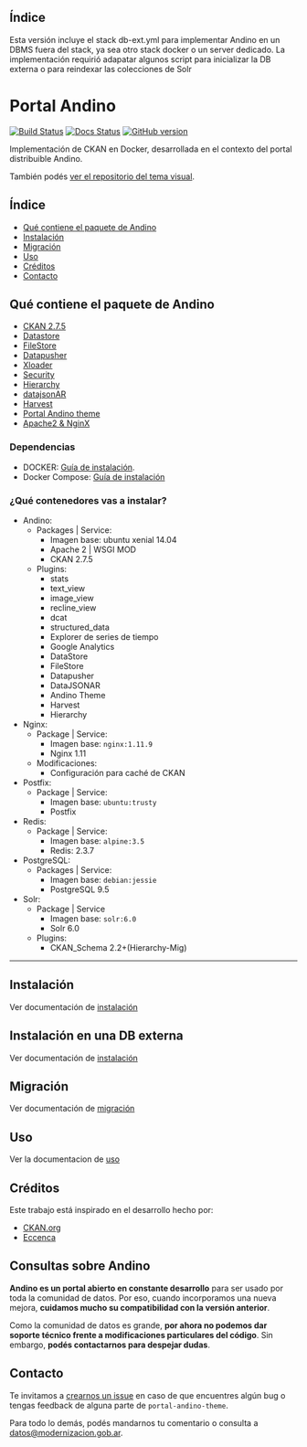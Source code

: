 ## Índice

Esta versión incluye el stack db-ext.yml para implementar Andino en un DBMS fuera del stack, ya sea otro stack docker o un server dedicado.
La implementación requirió adapatar algunos script para inicializar la DB externa o para reindexar las colecciones de Solr

# Portal Andino

[![Build Status](https://travis-ci.org/datosgobar/portal-andino.svg?branch=master)](https://travis-ci.org/datosgobar/portal-andino)
[![Docs Status](https://datosgobar.github.io/portal-andino/)](https://datosgobar.github.io/portal-andino/)
[![GitHub version](https://badge.fury.io/gh/datosgobar%2Fportal-andino.svg)](https://badge.fury.io/gh/datosgobar%2Fportal-andino)

Implementación de CKAN en Docker, desarrollada en el contexto del portal distribuible Andino.

También podés [ver el repositorio del tema visual](https://github.com/datosgobar/portal-andino-theme).

## Índice

+ [Qué contiene el paquete de Andino](#qué-contiene-el-paquete-de-andino)
+ [Instalación](#instalación)
+ [Migración](#migración)
+ [Uso](#uso)
+ [Créditos](#créditos)
+ [Contacto](#contacto)

## Qué contiene el paquete de Andino

+ [CKAN 2.7.5](https://docs.ckan.org/en/2.7/changelog.html#v2-7-5-2018-12-12)
+ [Datastore](http://docs.ckan.org/en/latest/maintaining/datastore.html)
+ [FileStore](http://docs.ckan.org/en/latest/maintaining/filestore.html)
+ [Datapusher](https://github.com/ckan/datapusher)
+ [Xloader](https://github.com/ckan/ckanext-xloader)
+ [Security](https://github.com/data-govt-nz/ckanext-security)
+ [Hierarchy](https://github.com/datagovuk/ckanext-hierarchy)
+ [datajsonAR](https://github.com/datosgobar/ckanext-datajsonAR)
+ [Harvest](https://github.com/ckan/ckanext-harvest)
+ [Portal Andino theme](https://github.com/datosgobar/portal-andino-theme)
+ [Apache2 & NginX](http://docs.ckan.org/en/ckan-2.5.2/maintaining/installing/deployment.html#install-apache-modwsgi-modrpaf)


### Dependencias

+ DOCKER: [Guía de instalación](https://docs.docker.com/engine/installation).
+ Docker Compose: [Guía de instalación](https://docs.docker.com/compose/install/)

### ¿Qué contenedores vas a instalar?

+ Andino:
  + Packages | Service:
    + Imagen base: ubuntu xenial 14.04
    + Apache 2 | WSGI MOD
    + CKAN 2.7.5
  + Plugins:
    + stats 
    + text_view 
    + image_view 
    + recline_view
    + dcat
    + structured_data 
    + Explorer de series de tiempo
    + Google Analytics
    + DataStore
    + FileStore
    + Datapusher
    + DataJSONAR
    + Andino Theme
    + Harvest
    + Hierarchy
+ Nginx:
  + Package | Service:
    + Imagen base: `nginx:1.11.9`
    + Nginx 1.11
  + Modificaciones:
    + Configuración para caché de CKAN
+ Postfix:
  + Package | Service:
    + Imagen base: `ubuntu:trusty`
    + Postfix
+ Redis:
  + Package | Service:
    + Imagen base: `alpine:3.5`
    + Redis: 2.3.7
+ PostgreSQL:
  + Packages | Service:
    + Imagen base: `debian:jessie`
    + PostgreSQL 9.5
+ Solr:
  + Package | Service
    + Imagen base: `solr:6.0`
    + Solr 6.0
  + Plugins:
    + CKAN_Schema 2.2+(Hierarchy-Mig)

---

## Instalación

Ver documentación de [instalación](https://datosgobar.github.io/portal-andino/developers/install/)

## Instalación en una DB externa

Ver documentación de [instalación](https://github.com/datosgcba/portal-andino/tree/desarrollo/install/db-ext)

## Migración

Ver documentación de [migración](https://datosgobar.github.io/portal-andino/developers/migration/)

## Uso

Ver la documentacion de [uso](https://datosgobar.github.io/portal-andino/developers/maintenance/)


## Créditos

Este trabajo está inspirado en el desarrollo hecho por:

+ [CKAN.org](https://github.com/ckan/ckan/)
+ [Eccenca](https://github.com/eccenca/ckan-docker)

## Consultas sobre Andino

**Andino es un portal abierto en constante desarrollo** para ser usado por toda la comunidad de datos. Por eso, cuando incorporamos una nueva mejora, **cuidamos mucho su compatibilidad con la versión anterior**.

Como la comunidad de datos es grande, **por ahora no podemos dar soporte técnico frente a modificaciones particulares del código**. Sin embargo, **podés contactarnos para despejar dudas**. 

## Contacto

Te invitamos a [crearnos un issue](https://github.com/datosgobar/portal-andino-theme/issues/new?title=Encontre%20un%20bug%20en%20nombre-del-repo) en caso de que encuentres algún bug o tengas feedback de alguna parte de `portal-andino-theme`.

Para todo lo demás, podés mandarnos tu comentario o consulta a [datos@modernizacion.gob.ar](mailto:datos@modernizacion.gob.ar).

